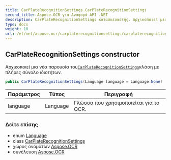 ```yaml
---
title: CarPlateRecognitionSettings.CarPlateRecognitionSettings
second_title: Aspose.OCR για Αναφορά API .NET
description: CarPlateRecognitionSettings κατασκευαστής. Αρχικοποιεί μια νέα παρουσία τουCarPlateRecognitionSettingsκλάση με πλήρες σύνολο ιδιοτήτων.
type: docs
weight: 10
url: /el/net/aspose.ocr/carplaterecognitionsettings/carplaterecognitionsettings/
---
```

## CarPlateRecognitionSettings constructor

Αρχικοποιεί μια νέα παρουσία του[`CarPlateRecognitionSettings`](../)κλάση με πλήρες σύνολο ιδιοτήτων.

```csharp
public CarPlateRecognitionSettings(Language language = Language.None)
```

| Παράμετρος | Τύπος | Περιγραφή |
| --- | --- | --- |
| language | Language | Γλώσσα που χρησιμοποιείται για το OCR. |

### Δείτε επίσης

* enum [Language](../../language/)
* class [CarPlateRecognitionSettings](../)
* χώρος ονομάτων [Aspose.OCR](../../carplaterecognitionsettings/)
* συνέλευση [Aspose.OCR](../../../)


